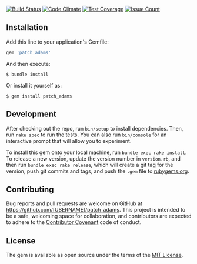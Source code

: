 [![Build Status](https://travis-ci.org/mumuki/patch_adams.svg?branch=master)](https://travis-ci.org/mumuki/patch_adams)
[![Code Climate](https://codeclimate.com/github/mumuki/patch_adams/badges/gpa.svg)](https://codeclimate.com/github/mumuki/patch_adams)
[![Test Coverage](https://codeclimate.com/github/mumuki/patch_adams/badges/coverage.svg)](https://codeclimate.com/github/mumuki/patch_adams)
[![Issue Count](https://codeclimate.com/github/mumuki/patch_adams/badges/issue_count.svg)](https://codeclimate.com/github/mumuki/patch_adams)

## Installation

Add this line to your application's Gemfile:

```ruby
gem 'patch_adams'
```

And then execute:

    $ bundle install

Or install it yourself as:

    $ gem install patch_adams


## Development

After checking out the repo, run `bin/setup` to install dependencies. Then, run `rake spec` to run the tests. You can also run `bin/console` for an interactive prompt that will allow you to experiment.

To install this gem onto your local machine, run `bundle exec rake install`. To release a new version, update the version number in `version.rb`, and then run `bundle exec rake release`, which will create a git tag for the version, push git commits and tags, and push the `.gem` file to [rubygems.org](https://rubygems.org).

## Contributing

Bug reports and pull requests are welcome on GitHub at https://github.com/[USERNAME]/patch_adams. This project is intended to be a safe, welcoming space for collaboration, and contributors are expected to adhere to the [Contributor Covenant](http://contributor-covenant.org) code of conduct.


## License

The gem is available as open source under the terms of the [MIT License](http://opensource.org/licenses/MIT).

